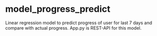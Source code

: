 # model_progress_predict
Linear regression model to predict progress of user for last 7 days and compare with actual progress. 
App.py is REST-API for this model.
